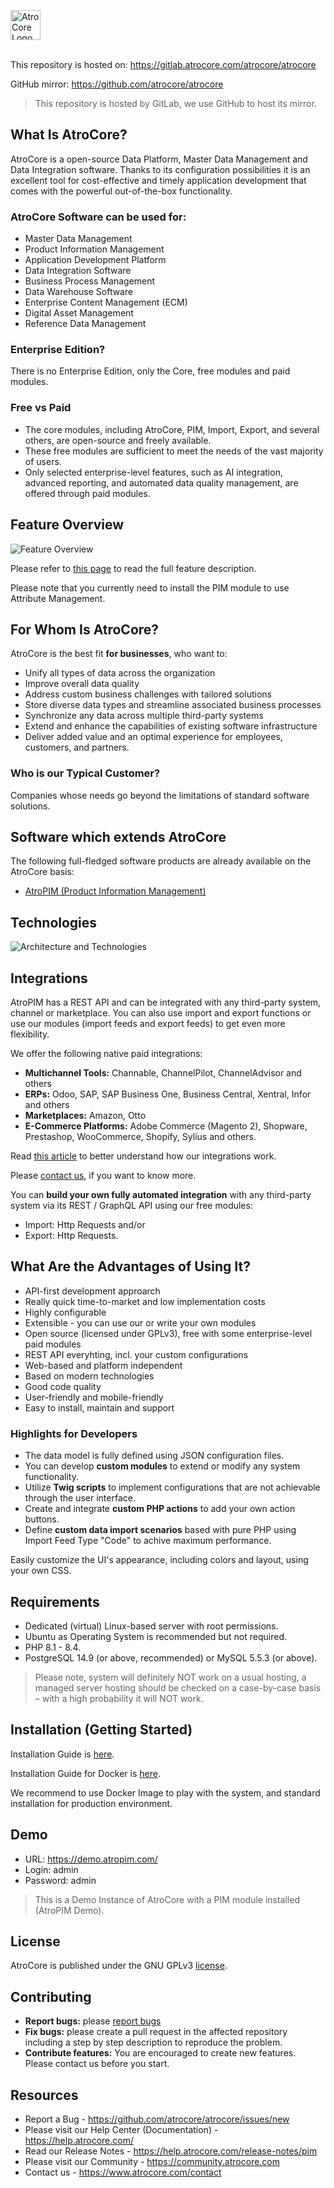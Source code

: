 <img src="_assets/atrocore-logo.svg" alt="AtroCore Logo" height="48"><br><br>

This repository is hosted on: https://gitlab.atrocore.com/atrocore/atrocore

GitHub mirror: https://github.com/atrocore/atrocore

> This repository is hosted by GitLab, we use GitHub to host its mirror. 

## What Is AtroCore? 

AtroCore is a open-source Data Platform, Master Data Management and Data Integration software. Thanks to its configuration possibilities it is an excellent tool for cost-effective and timely application development that comes with the powerful out-of-the-box functionality.

### AtroCore Software can be used for:

- Master Data Management
- Product Information Management
- Application Development Platform
- Data Integration Software
- Business Process Management
- Data Warehouse Software
- Enterprise Content Management (ECM)
- Digital Asset Management
- Reference Data Management

### Enterprise Edition?

There is no Enterprise Edition, only the Core, free modules and paid modules.


### Free vs Paid

- The core modules, including AtroCore, PIM, Import, Export, and several others, are open-source and freely available.
- These free modules are sufficient to meet the needs of the vast majority of users.
- Only selected enterprise-level features, such as AI integration, advanced reporting, and automated data quality management, are offered through paid modules.


## Feature Overview

![Feature Overview](_assets/atrocore-feature-overview-tags.svg)

Please refer to [this page](https://www.atrocore.com/en/atrocore) to read the full feature description.

Please note that you currently need to install the PIM module to use Attribute Management.

## For Whom Is AtroCore?

AtroCore is the best fit **for businesses**, who want to:

* Unify all types of data across the organization
* Improve overall data quality
* Address custom business challenges with tailored solutions
* Store diverse data types and streamline associated business processes
* Synchronize any data across multiple third-party systems
* Extend and enhance the capabilities of existing software infrastructure
* Deliver added value and an optimal experience for employees, customers, and partners.

### Who is our Typical Customer?

Companies whose needs go beyond the limitations of standard software solutions.

## Software which extends AtroCore

The following full-fledged software products are already available on the AtroCore basis:
* [AtroPIM (Product Information Management)](https://github.com/atrocore/atropim)


## Technologies

![Architecture and Technologies](_assets/architecture-and-technologies.svg)


## Integrations

AtroPIM has a REST API and can be integrated with any third-party system, channel or marketplace. 
You can also use import and export functions or use our modules (import feeds and export feeds) to get even more flexibility.

We offer the following native paid integrations:

- **Multichannel Tools:** Channable, ChannelPilot, ChannelAdvisor and others
- **ERPs:** Odoo, SAP, SAP Business One, Business Central, Xentral, Infor and others
- **Marketplaces:** Amazon, Otto
- **E-Commerce Platforms:** Adobe Commerce (Magento 2), Shopware, Prestashop, WooCommerce, Shopify, Sylius and others.

Read [this article](https://store.atrocore.com/en/atrocore-integrations-for-erp-ecommerce-marketplaces) to better understand how our integrations work.

Please [contact us](https://www.atrocore.com/contact), if you want to know more.

You can **build your own fully automated integration** with any third-party system via its REST / GraphQL API using our free modules: 
- Import: Http Requests and/or 
- Export: Http Requests.

## What Are the Advantages of Using It?

* API-first development approarch
* Really quick time-to-market and low implementation costs
* Highly configurable 
* Extensible - you can use our or write your own modules
* Open source (licensed under GPLv3), free with some enterprise-level paid modules
* REST API everyhting, incl. your custom configurations
* Web-based and platform independent
* Based on modern technologies
* Good code quality
* User-friendly and mobile-friendly
* Easy to install, maintain and support

### Highlights for Developers

- The data model is fully defined using JSON configuration files.
- You can develop **custom modules** to extend or modify any system functionality.
- Utilize **Twig scripts** to implement configurations that are not achievable through the user interface.
- Create and integrate **custom PHP actions** to add your own action buttons.
- Define **custom data import scenarios** based with pure PHP using Import Feed Type "Code" to achive maximum performance.

Easily customize the UI's appearance, including colors and layout, using your own CSS.

## Requirements

* Dedicated (virtual) Linux-based server with root permissions. 
* Ubuntu as Operating System is recommended but not required.
* PHP 8.1 - 8.4.
* PostgreSQL 14.9 (or above, recommended) or MySQL 5.5.3 (or above).

> Please note, system will definitely NOT work on a usual hosting, a managed server hosting should be checked on a case-by-case basis – with a high probability it will NOT work.

## Installation (Getting Started)

Installation Guide is [here](https://help.atrocore.com/installation-and-maintenance/installation).

Installation Guide for Docker is [here](https://help.atrocore.com/installation-and-maintenance/installation/docker-configuration).

We recommend to use Docker Image to play with the system, and standard installation for production environment.

## Demo

- URL: https://demo.atropim.com/
- Login: admin
- Password: admin
> This is a Demo Instance of AtroCore with a PIM module installed (AtroPIM Demo).


## License

AtroCore is published under the GNU GPLv3 [license](LICENSE.txt).

## Contributing
- **Report bugs:** please [report bugs](https://github.com/atrocore/atrocore/issues/new)
- **Fix bugs:** please create a pull request in the affected repository including a step by step description to reproduce the problem.
- **Contribute features:** You are encouraged to create new features. Please contact us before you start.

## Resources

- Report a Bug - https://github.com/atrocore/atrocore/issues/new
- Please visit our Help Center (Documentation) - https://help.atrocore.com/
- Read our Release Notes - https://help.atrocore.com/release-notes/pim
- Please visit our Community - https://community.atrocore.com
- Сontact us - https://www.atrocore.com/contact
